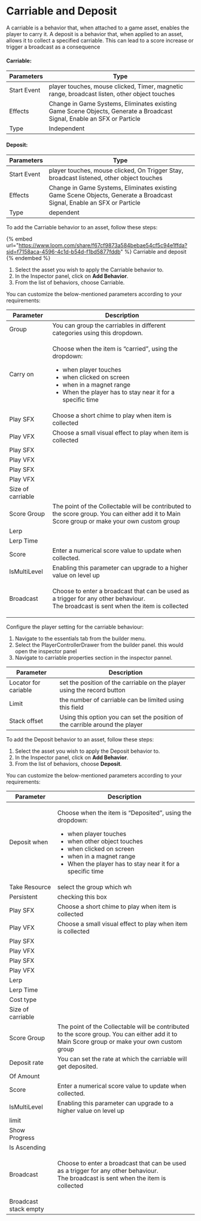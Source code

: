 # Carriable and Deposit

A carriable is a behavior that, when attached to a game asset, enables the player to carry it. A deposit is a behavior that, when applied to an asset, allows it to collect a specified carriable. This can lead to a score increase or trigger a broadcast as a consequence

#### Carriable:

| Parameters  | Type                                                                                                                   |
| ----------- | ---------------------------------------------------------------------------------------------------------------------- |
| Start Event | player touches, mouse clicked, Timer, magnetic range, broadcast listen, other object touches                           |
| Effects     | Change in Game Systems, Eliminates existing Game Scene Objects, Generate a Broadcast Signal, Enable an SFX or Particle |
| Type        | Independent                                                                                                            |

#### Deposit:

| Parameters  | Type                                                                                                                   |
| ----------- | ---------------------------------------------------------------------------------------------------------------------- |
| Start Event | player touches, mouse clicked, On Trigger Stay,  broadcast listened, other object touches                              |
| Effects     | Change in Game Systems, Eliminates existing Game Scene Objects, Generate a Broadcast Signal, Enable an SFX or Particle |
| Type        | dependent                                                                                                              |

To add the Carriable behavior to an asset, follow these steps:

{% embed url="https://www.loom.com/share/f67cf9873a584bebae54cf5c94e1ffda?sid=f7158aca-4596-4c1d-b54d-f1bd5877fddb" %}
Carriable and deposit
{% endembed %}

1. Select the asset you wish to apply the Carriable behavior to.
2. In the Inspector panel, click on **Add Behavior**.
3. From the list of behaviors, choose Carriable.

You can customize the below-mentioned parameters according to your requirements:

| Parameter          | Description                                                                                                                                                                                                                             |
| ------------------ | --------------------------------------------------------------------------------------------------------------------------------------------------------------------------------------------------------------------------------------- |
| Group              | You can group the carriables in different categories using this dropdown.                                                                                                                                                               |
| Carry on           | <p></p><p>Choose when the item is “carried”, using the dropdown:</p><ul><li>when player touches</li><li>when clicked on screen</li><li>when in a magnet range</li><li>When the player has to stay near it for a specific time</li></ul> |
| Play SFX           | Choose a short chime to play when item is collected                                                                                                                                                                                     |
| Play VFX           | Choose a small visual effect to play when item is collected                                                                                                                                                                             |
| Play SFX           |                                                                                                                                                                                                                                         |
| Play VFX           |                                                                                                                                                                                                                                         |
| Play SFX           |                                                                                                                                                                                                                                         |
| Play VFX           |                                                                                                                                                                                                                                         |
| Size of carriable  |                                                                                                                                                                                                                                         |
| Score Group        | The point of the Collectable will be contributed to the score group. You can either add it to Main Score group or make your own custom group                                                                                            |
| Lerp               |                                                                                                                                                                                                                                         |
| Lerp Time          |                                                                                                                                                                                                                                         |
| Score              | Enter a numerical score value to update when collected.                                                                                                                                                                                 |
| IsMultiLevel       | Enabling this parameter can upgrade to a higher value on level up                                                                                                                                                                       |
| Broadcast          | <p>Choose to enter a broadcast that can be used as a trigger for any other behaviour.<br>The broadcast is sent when the item is collected</p>                                                                                           |

Configure the player setting for the carriable behaviour:

1. Navigate to the essentials tab from the builder menu.
2. Select the PlayerControllerDrawer from the builder panel. this would open the inspector panel
3. Navigate to carriable properties section in the inspector pannel.

| Parameter             | Description                                                                  |
| --------------------- | ---------------------------------------------------------------------------- |
| Locator for cariable  | set the position of the carriable on the player using the record button      |
| Limit                 | the number of carriable can be limited using this field                      |
| Stack offset          | Using this option you can set the position of the carrible around the player |

To add the Deposit behavior to an asset, follow these steps:

1. Select the asset you wish to apply the Deposit behavior to.
2. In the Inspector panel, click on **Add Behavior**.
3. From the list of behaviors, choose **Deposit**.

You can customize the below-mentioned parameters according to your requirements:

| Parameter              | Description                                                                                                                                                                                                                                                                 |
| ---------------------- | --------------------------------------------------------------------------------------------------------------------------------------------------------------------------------------------------------------------------------------------------------------------------- |
| Deposit when           | <p></p><p>Choose when the item is “Deposited”, using the dropdown:</p><ul><li>when player touches</li><li>when other object touches</li><li>when clicked on screen</li><li>when in a magnet range</li><li>When the player has to stay near it for a specific time</li></ul> |
| Take Resource          | select the group which wh                                                                                                                                                                                                                                                   |
| Persistent             | checking this box                                                                                                                                                                                                                                                           |
| Play SFX               | Choose a short chime to play when item is collected                                                                                                                                                                                                                         |
| Play VFX               | Choose a small visual effect to play when item is collected                                                                                                                                                                                                                 |
| Play SFX               |                                                                                                                                                                                                                                                                             |
| Play VFX               |                                                                                                                                                                                                                                                                             |
| Play SFX               |                                                                                                                                                                                                                                                                             |
| Play VFX               |                                                                                                                                                                                                                                                                             |
| Lerp                   |                                                                                                                                                                                                                                                                             |
| Lerp Time              |                                                                                                                                                                                                                                                                             |
| Cost type              |                                                                                                                                                                                                                                                                             |
| Size of carriable      |                                                                                                                                                                                                                                                                             |
| Score Group            | The point of the Collectable will be contributed to the score group. You can either add it to Main Score group or make your own custom group                                                                                                                                |
| Deposit rate           | You can set the rate at which the carriable will get deposited.                                                                                                                                                                                                             |
| Of Amount              |                                                                                                                                                                                                                                                                             |
| Score                  | Enter a numerical score value to update when collected.                                                                                                                                                                                                                     |
| IsMultiLevel           | Enabling this parameter can upgrade to a higher value on level up                                                                                                                                                                                                           |
| limit                  |                                                                                                                                                                                                                                                                             |
| Show Progress          |                                                                                                                                                                                                                                                                             |
| Is Ascending           |                                                                                                                                                                                                                                                                             |
| Broadcast              | <p>Choose to enter a broadcast that can be used as a trigger for any other behaviour.<br>The broadcast is sent when the item is collected</p>                                                                                                                               |
| Broadcast stack empty  |                                                                                                                                                                                                                                                                             |
